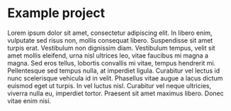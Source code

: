 # Example project

Lorem ipsum dolor sit amet, consectetur adipiscing elit. In libero enim, vulputate sed risus non, mollis consequat libero. Suspendisse sit amet turpis erat. Vestibulum non dignissim diam. Vestibulum tempus, velit sit amet mollis eleifend, urna nisl ultrices leo, vitae faucibus mi magna a magna. Sed eros tellus, lobortis convallis mi vitae, tempus hendrerit mi. Pellentesque sed tempus nulla, at imperdiet ligula. Curabitur vel lectus id nunc scelerisque vehicula id in velit. Phasellus vitae augue a lacus dictum euismod eget ut turpis. In vel luctus nisl. Curabitur vel neque ultricies, viverra nulla eu, imperdiet tortor. Praesent sit amet maximus libero. Donec vitae enim nisi.

